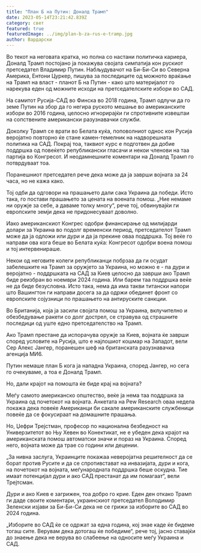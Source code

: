 ```yaml
---
title: "План Б на Путин: Доналд Трамп"
date: 2023-05-14T23:21:42.839Z
category: свет
featured: true
featuredImage: ../img/plan-b-za-rus-e-tramp.jpg
author: Вардарски
---
```

Во текот на неговата кратка, но полна со настани политичка кариера, Доналд Трамп постојано ја покажува својата симпатија кон рускиот претседател Владимир Путин. Набљудувачот на Би-Би-Си во Северна Америка, Ентони Цуркер, пишува за последиците од можното враќање на Трамп на власт - планот Б на Путин - како што материјалот го нарекува еден од можните исходи на претседателските избори во САД.

На самитот Русија-САД во Финска во 2018 година, Трамп одлучи да го земе Путин на збор да го негира руското мешање во американските избори во 2016 година, целосно игнорирајќи ги спротивните извештаи на сопствените американски разузнавачки служби.

Доколку Трамп се врати во Белата куќа, поповолниот однос кон Русија веројатно повторно ќе стане камен-темелник на надворешната политика на САД. Покрај тоа, таквиот курс е подготвен да добие поддршка од повеќето републикански гласачи и некои членови на таа партија во Конгресот. И неодамнешните коментари на Доналд Трамп го потврдуваат тоа.

Поранешниот претседател рече дека може да ја заврши војната за 24 часа, но не кажа како.

Тој одби да одговори на прашањето дали сака Украина да победи. Исто така, го постави прашањето за цената на воената помош. „Ние немаме ни оружје за себе, а даваме толку многу“, рече тој, обвинувајќи ги европските земји дека не придонесуваат доволно.

Иако американскиот Конгрес одобри финансирање од милијарди долари за Украина во подолг временски период, претседателот Трамп може да ја одложи или дури и да ја прекине оваа поддршка. Тој веќе го направи ова кога беше во Белата куќа: Конгресот одобри воена помош и тој интервенираше.

Некои од неговите колеги републиканци побрзаа да ги осудат забелешките на Трамп за оружјето за Украина, но можно е - па дури и веројатно - поддршката на САД за Киев целосно да заврши ако Трамп биде реизбран во ноември 2024 година. Или барем таа поддршка веќе не да биде безусловна. Исто така, нема да има такви титански напори што Вашингтон ги направи досега за да одржи обединет фронт со европските сојузници по прашањето на антируските санкции.

Во Британија, која ја засили својата помош за Украина, вклучително и обезбедување ракети со долг дострел, се стравува од страшните последици од уште едно претседателство на Трамп.

Ако Трамп престане да испорачува оружје за Киев, војната ќе заврши според условите на Русија, што е најлошиот кошмар на Западот, вели Сер Алекс Јангер, поранешен шеф на британската разузнавачка агенција МИ6.

Путин немаше план Б кога ја нападна Украина, според Јангер, но сега го очекуваме, а тоа е Доналд Трамп.

Но, дали крајот на помошта ќе биде крај на војната?

Меѓу самото американско општество, веќе ја нема таа поддршка за Украина од почетокот на војната. Анкетата на Pew Research оваа недела покажа дека повеќе Американци би сакале американските службеници повеќе да се фокусираат на домашните прашања.

Но, Џефри Трејстман, професор по национална безбедност на Универзитетот во Њу Хевен во Конектикат, не е убеден дека крајот на американската помош автоматски значи и пораз на Украина. Според него, војната може да трае со години или децении.

„За нивна заслуга, Украинците покажаа неверојатна решителност да се борат против Русите и да се спротивстават на инвазијата, дури и кога, на почетокот на војната, меѓународната поддршка беше оскудна. Тие имаат потенцијал дури и ако САД престанат да им помагаат“, вели Трејтсман.

Дури и ако Киев е загрижен, тоа добро го крие. Еден ден откако Трамп ги даде своите коментари, украинскиот претседател Володимир Зеленски изјави за Би-Би-Си дека не се грижи за изборите во САД во 2024 година.

„Изборите во САД ќе се одржат за една година, кој знае каде ќе бидеме тогаш сите. Верувам дека дотогаш ќе победиме“, рече тој, јасно ставајќи до знаење дека не верува во слабеење на односите меѓу Украина и САД.